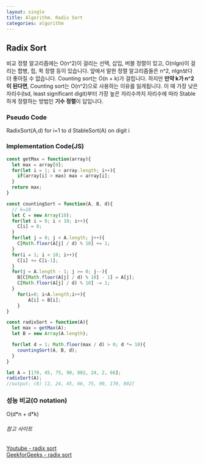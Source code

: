 ```yaml
---
layout: single
title: Algorithm. Radix Sort
categories: algorithm
---
```


## Radix Sort

 비교 정렬 알고리즘에는 O(n^2)이 걸리는 선택, 삽입, 버블 정렬이 있고, O(nlgn)이 걸리는 합병, 힙, 퀵 정렬 등이 있습니다. 앞에서 말한 정렬 알고리즘들은 n^2, nlgn보다 더 좋아질 수 없습니다. Counting sort는 O(n + k)가 걸립니다. 하지만 **만약 k가 n^2이 된다면**, Counting sort는 O(n^2)으로 사용하는 이유를 잃게됩니다. 이 때 가장 낮은 자리수(lsd, least significant digit)부터 가장 높은 자리수까지 자리수에 따라 Stable하게 정렬하는 방법인 **기수 정렬**이 답입니다.

### Pseudo Code

RadixSort(A,d)
  for i=1 to d
    StableSort(A) on digit i

### Implementation Code(JS)

```javascript
const getMax = function(array){
  let max = array[0];
  for(let i = 1; i < array.length; i++){
    if(array[i] > max) max = array[i];
  }
  return max;
}

const countingSort = function(A, B, d){
  // k=10
  let C = new Array(10);
  for(let i = 0; i < 10; i++){
    C[i] = 0;
  }
  for(let j = 0; j < A.length; j++){
    C[Math.floor(A[j] / d) % 10] += 1;
  }
  for(i = 1; i < 10; i++){
    C[i] += C[i-1];
  }
  for(j = A.length - 1; j >= 0; j--){
    B[C[Math.floor(A[j] / d) % 10] - 1] = A[j];
    C[Math.floor(A[j] / d) % 10] -= 1;
  }
    for(i=0; i<A.length;i++){
        A[i] = B[i];
    }
}

const radixSort = function(A){
  let max = getMax(A);
  let B = new Array(A.length);

  for(let d = 1; Math.floor(max / d) > 0; d *= 10){
    countingSort(A, B, d);
  }
}

let A = [170, 45, 75, 90, 802, 24, 2, 66];
radixSort(A);
//output: (8) [2, 24, 45, 66, 75, 90, 170, 802]
```

### 성능 비교(O notation)

O(d\*n + d\*k)

###### 참고 사이트
[Youtube - radix sort](https://www.youtube.com/watch?v=7heKwjqkY60&list=PLDV-cCQnUlIZXLSUeF2Fav3_7X7ku-F63&index=10)  
[GeekforGeeks - radix sort](https://www.geeksforgeeks.org/radix-sort/)  